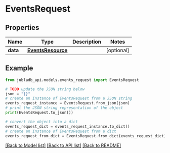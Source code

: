 # EventsRequest


## Properties

Name | Type | Description | Notes
------------ | ------------- | ------------- | -------------
**data** | [**EventsResource**](EventsResource.md) |  | [optional] 

## Example

```python
from jubladb_api.models.events_request import EventsRequest

# TODO update the JSON string below
json = "{}"
# create an instance of EventsRequest from a JSON string
events_request_instance = EventsRequest.from_json(json)
# print the JSON string representation of the object
print(EventsRequest.to_json())

# convert the object into a dict
events_request_dict = events_request_instance.to_dict()
# create an instance of EventsRequest from a dict
events_request_from_dict = EventsRequest.from_dict(events_request_dict)
```
[[Back to Model list]](../README.md#documentation-for-models) [[Back to API list]](../README.md#documentation-for-api-endpoints) [[Back to README]](../README.md)


